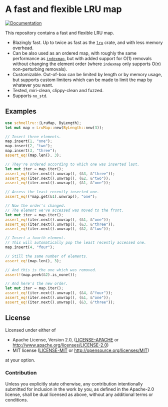 # A fast and flexible LRU map

[![Documentation](https://docs.rs/schnellru/badge.svg)](https://docs.rs/schnellru/*/schnellru/)

This repository contains a fast and flexible LRU map.

  * Blazingly fast. Up to twice as fast as the [`lru`](https://github.com/jeromefroe/lru-rs) crate, and with less memory overhead.
  * Can be also used as an ordered map, with roughly the same performance as [`indexmap`](https://github.com/bluss/indexmap),
    but with added support for O(1) removals without changing the element order (where `indexmap` only supports O(n) non-perturbing removals).
  * Customizable. Out-of-box can be limited by length or by memory usage, but supports custom limiters which can be made to limit the map by whatever you want.
  * Tested, miri-clean, clippy-clean and fuzzed.
  * Supports `no_std`.

## Examples

```rust
use schnellru::{LruMap, ByLength};
let mut map = LruMap::new(ByLength::new(3));

// Insert three elements.
map.insert(1, "one");
map.insert(2, "two");
map.insert(3, "three");
assert_eq!(map.len(), 3);

// They're ordered according to which one was inserted last.
let mut iter = map.iter();
assert_eq!(iter.next().unwrap(), (&3, &"three"));
assert_eq!(iter.next().unwrap(), (&2, &"two"));
assert_eq!(iter.next().unwrap(), (&1, &"one"));

// Access the least recently inserted one.
assert_eq!(*map.get(&1).unwrap(), "one");

// Now the order's changed.
// The element we've accessed was moved to the front.
let mut iter = map.iter();
assert_eq!(iter.next().unwrap(), (&1, &"one"));
assert_eq!(iter.next().unwrap(), (&3, &"three"));
assert_eq!(iter.next().unwrap(), (&2, &"two"));

// Insert a fourth element.
// This will automatically pop the least recently accessed one.
map.insert(4, "four");

// Still the same number of elements.
assert_eq!(map.len(), 3);

// And this is the one which was removed.
assert!(map.peek(&2).is_none());

// And here's the new order.
let mut iter = map.iter();
assert_eq!(iter.next().unwrap(), (&4, &"four"));
assert_eq!(iter.next().unwrap(), (&1, &"one"));
assert_eq!(iter.next().unwrap(), (&3, &"three"));
```

## License

Licensed under either of

  * Apache License, Version 2.0, ([LICENSE-APACHE](LICENSE-APACHE) or <http://www.apache.org/licenses/LICENSE-2.0>)
  * MIT license ([LICENSE-MIT](LICENSE-MIT) or <http://opensource.org/licenses/MIT>)

at your option.

### Contribution

Unless you explicitly state otherwise, any contribution intentionally submitted
for inclusion in the work by you, as defined in the Apache-2.0 license, shall be
dual licensed as above, without any additional terms or conditions.
